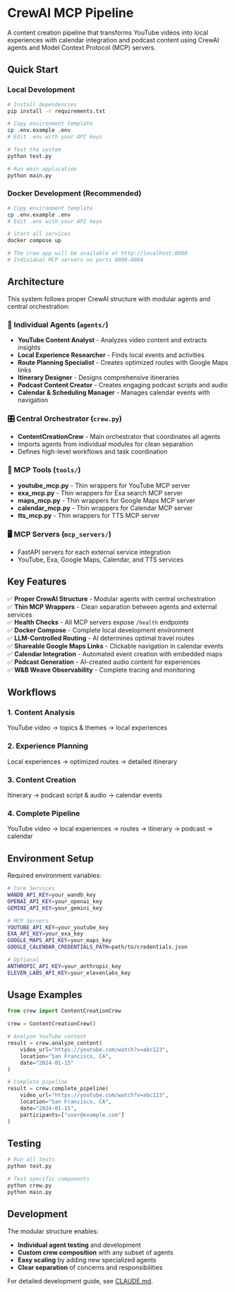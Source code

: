 # CrewAI MCP Pipeline

A content creation pipeline that transforms YouTube videos into local experiences with calendar integration and podcast content using CrewAI agents and Model Context Protocol (MCP) servers.

## Quick Start

### Local Development
```bash
# Install dependencies
pip install -r requirements.txt

# Copy environment template
cp .env.example .env
# Edit .env with your API keys

# Test the system
python test.py

# Run main application
python main.py
```

### Docker Development (Recommended)
```bash
# Copy environment template
cp .env.example .env
# Edit .env with your API keys

# Start all services
docker compose up

# The crew app will be available at http://localhost:8080
# Individual MCP servers on ports 8000-8004
```

## Architecture

This system follows proper CrewAI structure with modular agents and central orchestration:

### 🤖 Individual Agents (`agents/`)
- **YouTube Content Analyst** - Analyzes video content and extracts insights
- **Local Experience Researcher** - Finds local events and activities
- **Route Planning Specialist** - Creates optimized routes with Google Maps links
- **Itinerary Designer** - Designs comprehensive itineraries
- **Podcast Content Creator** - Creates engaging podcast scripts and audio
- **Calendar & Scheduling Manager** - Manages calendar events with navigation

### 🎛️ Central Orchestrator (`crew.py`)
- **ContentCreationCrew** - Main orchestrator that coordinates all agents
- Imports agents from individual modules for clean separation
- Defines high-level workflows and task coordination

### 🔧 MCP Tools (`tools/`)
- **youtube_mcp.py** - Thin wrappers for YouTube MCP server
- **exa_mcp.py** - Thin wrappers for Exa search MCP server  
- **maps_mcp.py** - Thin wrappers for Google Maps MCP server
- **calendar_mcp.py** - Thin wrappers for Calendar MCP server
- **tts_mcp.py** - Thin wrappers for TTS MCP server

### 🖥️ MCP Servers (`mcp_servers/`)
- FastAPI servers for each external service integration
- YouTube, Exa, Google Maps, Calendar, and TTS services

## Key Features

✅ **Proper CrewAI Structure** - Modular agents with central orchestration  
✅ **Thin MCP Wrappers** - Clean separation between agents and external services  
✅ **Health Checks** - All MCP servers expose `/health` endpoints  
✅ **Docker Compose** - Complete local development environment  
✅ **LLM-Controlled Routing** - AI determines optimal travel routes  
✅ **Shareable Google Maps Links** - Clickable navigation in calendar events  
✅ **Calendar Integration** - Automated event creation with embedded maps  
✅ **Podcast Generation** - AI-created audio content for experiences  
✅ **W&B Weave Observability** - Complete tracing and monitoring  

## Workflows

### 1. Content Analysis
YouTube video → topics & themes → local experiences

### 2. Experience Planning  
Local experiences → optimized routes → detailed itinerary

### 3. Content Creation
Itinerary → podcast script & audio → calendar events

### 4. Complete Pipeline
YouTube video → local experiences → routes → itinerary → podcast → calendar

## Environment Setup

Required environment variables:

```bash
# Core Services
WANDB_API_KEY=your_wandb_key
OPENAI_API_KEY=your_openai_key  
GEMINI_API_KEY=your_gemini_key

# MCP Servers
YOUTUBE_API_KEY=your_youtube_key
EXA_API_KEY=your_exa_key
GOOGLE_MAPS_API_KEY=your_maps_key
GOOGLE_CALENDAR_CREDENTIALS_PATH=path/to/credentials.json

# Optional
ANTHROPIC_API_KEY=your_anthropic_key
ELEVEN_LABS_API_KEY=your_elevenlabs_key
```

## Usage Examples

```python
from crew import ContentCreationCrew

crew = ContentCreationCrew()

# Analyze YouTube content
result = crew.analyze_content(
    video_url="https://youtube.com/watch?v=abc123",
    location="San Francisco, CA", 
    date="2024-01-15"
)

# Complete pipeline
result = crew.complete_pipeline(
    video_url="https://youtube.com/watch?v=abc123",
    location="San Francisco, CA",
    date="2024-01-15", 
    participants=["user@example.com"]
)
```

## Testing

```bash
# Run all tests
python test.py

# Test specific components  
python crew.py
python main.py
```

## Development

The modular structure enables:
- **Individual agent testing** and development
- **Custom crew composition** with any subset of agents  
- **Easy scaling** by adding new specialized agents
- **Clear separation** of concerns and responsibilities

For detailed development guide, see [CLAUDE.md](CLAUDE.md).